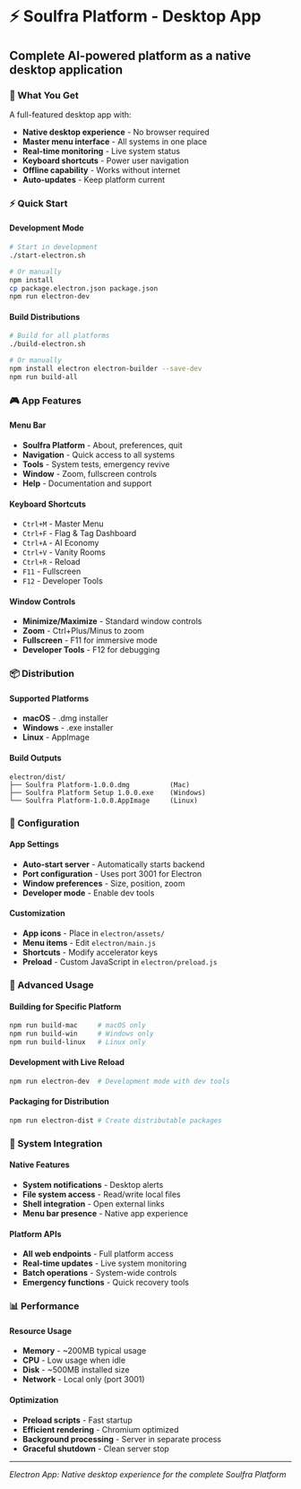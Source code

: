 # ⚡ Soulfra Platform - Desktop App

## Complete AI-powered platform as a native desktop application

### 🎯 What You Get
A full-featured desktop app with:
- **Native desktop experience** - No browser required
- **Master menu interface** - All systems in one place
- **Real-time monitoring** - Live system status
- **Keyboard shortcuts** - Power user navigation
- **Offline capability** - Works without internet
- **Auto-updates** - Keep platform current

### ⚡ Quick Start

#### Development Mode
```bash
# Start in development
./start-electron.sh

# Or manually
npm install
cp package.electron.json package.json
npm run electron-dev
```

#### Build Distributions
```bash
# Build for all platforms
./build-electron.sh

# Or manually
npm install electron electron-builder --save-dev
npm run build-all
```

### 🎮 App Features

#### Menu Bar
- **Soulfra Platform** - About, preferences, quit
- **Navigation** - Quick access to all systems
- **Tools** - System tests, emergency revive
- **Window** - Zoom, fullscreen controls
- **Help** - Documentation and support

#### Keyboard Shortcuts
- `Ctrl+M` - Master Menu
- `Ctrl+F` - Flag & Tag Dashboard
- `Ctrl+A` - AI Economy
- `Ctrl+V` - Vanity Rooms
- `Ctrl+R` - Reload
- `F11` - Fullscreen
- `F12` - Developer Tools

#### Window Controls
- **Minimize/Maximize** - Standard window controls
- **Zoom** - Ctrl+Plus/Minus to zoom
- **Fullscreen** - F11 for immersive mode
- **Developer Tools** - F12 for debugging

### 📦 Distribution

#### Supported Platforms
- **macOS** - .dmg installer
- **Windows** - .exe installer  
- **Linux** - AppImage

#### Build Outputs
```
electron/dist/
├── Soulfra Platform-1.0.0.dmg          (Mac)
├── Soulfra Platform Setup 1.0.0.exe    (Windows)
└── Soulfra Platform-1.0.0.AppImage     (Linux)
```

### 🔧 Configuration

#### App Settings
- **Auto-start server** - Automatically starts backend
- **Port configuration** - Uses port 3001 for Electron
- **Window preferences** - Size, position, zoom
- **Developer mode** - Enable dev tools

#### Customization
- **App icons** - Place in `electron/assets/`
- **Menu items** - Edit `electron/main.js`
- **Shortcuts** - Modify accelerator keys
- **Preload** - Custom JavaScript in `electron/preload.js`

### 🚀 Advanced Usage

#### Building for Specific Platform
```bash
npm run build-mac     # macOS only
npm run build-win     # Windows only  
npm run build-linux   # Linux only
```

#### Development with Live Reload
```bash
npm run electron-dev  # Development mode with dev tools
```

#### Packaging for Distribution
```bash
npm run electron-dist # Create distributable packages
```

### 🎯 System Integration

#### Native Features
- **System notifications** - Desktop alerts
- **File system access** - Read/write local files
- **Shell integration** - Open external links
- **Menu bar presence** - Native app experience

#### Platform APIs
- **All web endpoints** - Full platform access
- **Real-time updates** - Live system monitoring  
- **Batch operations** - System-wide controls
- **Emergency functions** - Quick recovery tools

### 📊 Performance

#### Resource Usage
- **Memory** - ~200MB typical usage
- **CPU** - Low usage when idle
- **Disk** - ~500MB installed size
- **Network** - Local only (port 3001)

#### Optimization
- **Preload scripts** - Fast startup
- **Efficient rendering** - Chromium optimized
- **Background processing** - Server in separate process
- **Graceful shutdown** - Clean server stop

---

*Electron App: Native desktop experience for the complete Soulfra Platform*